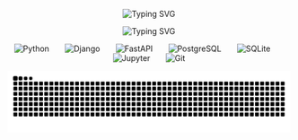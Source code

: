 <p align="center">
  <img src="https://readme-typing-svg.herokuapp.com?font=Fira+Code&size=24&pause=1000&center=true&vCenter=true&width=500&lines=print('Hello,+World!');I+am+a+Python+Dev;Async+is+my+superpower&color=6a0dad" alt="Typing SVG" />
</p>

<p align="center">
  <img src="https://readme-typing-svg.herokuapp.com?font=Fira+Code&size=30&pause=1000&center=true&vCenter=true&width=500&lines=Technologies:;&color=6a0dad" alt="Typing SVG" />
</p>

<p align="center">
  <img src="https://cdn.jsdelivr.net/gh/devicons/devicon/icons/python/python-original.svg" height="50" alt="Python" title="Python" />
  <img width="20"/>
  <img src="https://cdn.jsdelivr.net/gh/devicons/devicon/icons/django/django-plain.svg" height="50" alt="Django" title="Django" />
  <img width="20"/>
  <img src="https://cdn.jsdelivr.net/gh/devicons/devicon/icons/fastapi/fastapi-original.svg" height="50" alt="FastAPI" title="FastAPI" />
  <img width="20"/>
  <img src="https://cdn.jsdelivr.net/gh/devicons/devicon/icons/postgresql/postgresql-original.svg" height="50" alt="PostgreSQL" title="PostgreSQL" />
  <img width="20"/>
  <img src="https://cdn.jsdelivr.net/gh/devicons/devicon/icons/sqlite/sqlite-original.svg" height="50" alt="SQLite" title="SQLite" />
  <img width="20"/>
  <img src="https://cdn.jsdelivr.net/gh/devicons/devicon/icons/jupyter/jupyter-original.svg" height="50" alt="Jupyter" title="Jupyter Notebook" />
  <img width="20"/>
  <img src="https://cdn.jsdelivr.net/gh/devicons/devicon/icons/git/git-original.svg" height="50" alt="Git" title="Git" />
</p>

<img src="https://raw.githubusercontent.com/veb-bet/veb-bet/output/snake.svg" alt="Snake animation" />






